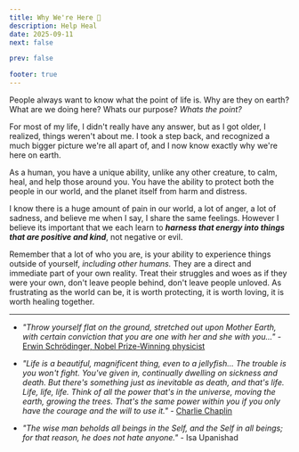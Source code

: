 ```yaml
---
title: Why We're Here 🤍
description: Help Heal
date: 2025-09-11
next: false

prev: false

footer: true
---
```


<Post authors="nbats" />

People always want to know what the point of life is. Why are they on earth? What are we doing here? Whats our purpose? *Whats the point?* 

For most of my life, I didn't really have any answer, but as I got older, I realized, things weren't about me. I took a step back, and recognized a much bigger picture we're all apart of, and I now know exactly why we're here on earth. 

As a human, you have a unique ability, unlike any other creature, to calm, heal, and help those around you. You have the ability to protect both the people in our world, and the planet itself from harm and distress.  

I know there is a huge amount of pain in our world, a lot of anger, a lot of sadness, and believe me when I say, I share the same feelings. However I believe its important that we each learn to ***harness that energy into things that are positive and kind***, not negative or evil. 

Remember that a lot of who you are, is your ability to experience things outside of yourself, *including other humans.* They are a direct and immediate part of your own reality. Treat their struggles and woes as if they were your own, don't leave people behind, don't leave people unloved. As frustrating as the world can be, it is worth protecting, it is worth loving, it is worth healing together.

***

* *"Throw yourself flat on the ground, stretched out upon Mother Earth, with certain conviction that you are one with her and she with you..."* - [Erwin Schrödinger, Nobel Prize-Winning physicist](https://en.wikiquote.org/wiki/Erwin_Schr%C3%B6dinger)

* *"Life is a beautiful, magnificent thing, even to a jellyfish... The trouble is you won't fight. You've given in, continually dwelling on sickness and death. But there's something just as inevitable as death, and that's life. Life, life, life. Think of all the power that's in the universe, moving the earth, growing the trees. That's the same power within you if you only have the courage and the will to use it."* - [Charlie Chaplin](https://youtu.be/LEX0v-jOLHA)

* *"The wise man beholds all beings in the Self, and the Self in all beings; for that reason, he does not hate anyone."* - Isa Upanishad
